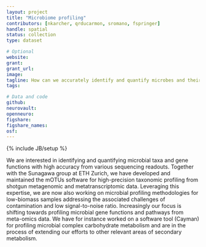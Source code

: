 ```yaml
---
layout: project
title: "Microbiome profiling"
contributors: [nkarcher, qrducarmon, sromano, fspringer]
handle: spatial
status: collection
type: dataset

# Optional
website:
grant:
grant_url:
image: 
tagline: How can we accurately identify and quantify microbes and their gene functions from various sequencing readouts including ones generated from low-biomass samples? 
tags: 

# Data and code
github: 
neurovault:
openneuro:
figshare:
figshare_names:
osf:
---
```

{% include JB/setup %}

We are interested in identifying and quantifying microbial taxa and gene functions with high accuracy from various sequencing readouts. Together with the Sunagawa group at ETH Zurich, we have developed and maintained the mOTUs software for high-precision taxonomic profiling from shotgun metagenomic and metatranscriptomic data. Leveraging this expertise, we are now also working on microbial profiling methodologies for low-biomass samples addressing the associated challenges of contamination and low signal-to-noise ratio. Increasingly our focus is shifting towards profiling microbial gene functions and pathways from meta-omics data. We have for instance worked on a software tool (Cayman) for profiling microbial complex carbohydrate metabolism and are in the process of extending our efforts to other relevant areas of secondary metabolism.